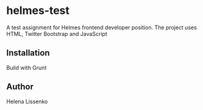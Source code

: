 # helmes-test
A test assignment for Helmes frontend developer position.
The project uses HTML, Twitter Bootstrap and JavaScript

## Installation
Build with Grunt

## Author
Helena Lissenko
